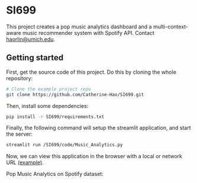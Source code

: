 # SI699

This project creates a pop music analytics dashboard and a multi-context-aware music recommender system with Spotify API. 
Contact haorlin@umich.edu.

Getting started
---------------
First, get the source code of this project. Do this by cloning the whole repository:

```bash
# Clone the example project repo
git clone https://github.com/Catherine-Hao/SI699.git
```

Then, install some dependencies:

```bash
pip install -r SI699/requirements.txt
```

Finally, the following command will setup the streamlit application, and start the server:

```bash
streamlit run /SI699/code/Music_Analytics.py
```

Now, we can view this application in the browser with a local or network URL [(example)](https://catherine-hao-si699-music-analytics-xw280c.streamlit.app/).



Pop Music Analytics on Spotify dataset:


